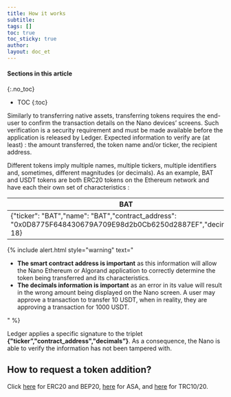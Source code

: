 ```yaml
---
title: How it works
subtitle:
tags: []
toc: true
toc_sticky: true
author:
layout: doc_et
---
```


#### Sections in this article
{:.no_toc}
* TOC
{:toc}

Similarly to transferring native assets, transferring tokens requires the end-user to confirm the transaction details on the Nano devices’ screens. Such verification is a security requirement and must be made available before the application is released by Ledger. Expected information to verify are (at least) : the amount transferred, the token name and/or ticker, the recipient address.

Different tokens imply multiple names, multiple tickers, multiple identifiers and, sometimes, different magnitudes (or decimals). As an example, BAT and USDT tokens are both ERC20 tokens on the Ethereum network and have each their own set of characteristics :

|     BAT       |     USDT     |
|---------------|--------------|
|{"ticker": "BAT","name": "BAT","contract_address": "0x0D8775F648430679A709E98d2b0Cb6250d2887EF","decimals": 18}|{"ticker": "USDT","name": "Tether USDT","contract_address": "0xdAC17F958D2ee523a2206206994597C13D831ec7","decimals": 6}|

<!--  -->
{% include alert.html style="warning" text="<ul><li><b>The smart contract address is important</b> as this information will allow the Nano Ethereum or Algorand application to correctly determine the token being transferred and its characteristics.</li><li><b>The decimals information is important</b> as an error in its value will result in the wrong amount being displayed on the Nano screen. A user may approve a transaction to transfer 10 USDT, when in reality, they are approving a transaction for 1000 USDT.</li></ul>" %}
<!--  -->

Ledger applies a specific signature to the triplet **{"ticker”,"contract_address","decimals”}**. As a consequence, the Nano is able to verify the information has not been tampered with.

## How to request a token addition?

Click [here](../erc20-bep20) for ERC20 and BEP20, [here](../asa) for ASA, and [here](../trc) for TRC10/20.
